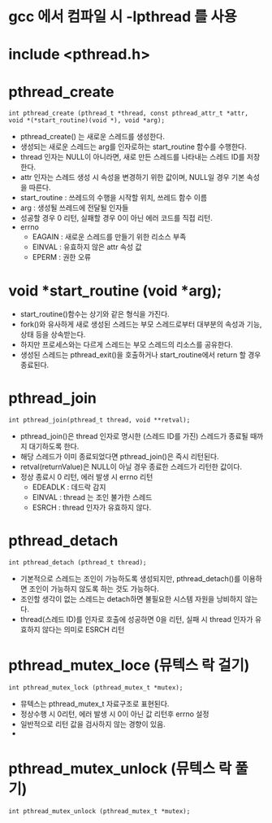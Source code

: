 # gcc 에서 컴파일 시 -lpthread 를 사용

# include <pthread.h>

# pthread_create
```
int pthread_create (pthread_t *thread, const pthread_attr_t *attr, void *(*start_routine)(void *), void *arg);
```
- pthread_create() 는 새로운 스레드를 생성한다.
- 생성되는 새로운 스레드는 arg를 인자로하는 start_routine 함수를 수행한다.
- thread 인자는 NULL이 아니라면, 새로 만든 스레드를 나타내는 스레드 ID를 저장한다.
- attr 인자는 스레드 생성 시 속성을 변경하기 위한 값이며, NULL일 경우 기본 속성을 따른다.
- start_routine : 쓰레드의 수행을 시작할 위치, 쓰레드 함수 이름
- arg : 생성될 쓰레드에 전달될 인자들
- 성공할 경우 0 리턴, 실패할 경우 0이 아닌 에러 코드를 직접 리턴.
- errno
  - EAGAIN : 새로운 스레드를 만들기 위한 리소스 부족
  - EINVAL : 유효하지 않은 attr 속성 값
  - EPERM : 권한 오류 

# void *start_routine (void *arg);
- start_routine()함수는 상기와 같은 형식을 가진다.
- fork()와 유사하게 새로 생성된 스레드는 부모 스레드로부터 대부분의 속성과 기능, 상태 등을 상속받는다.
- 하지만 프로세스와는 다르게 스레드는 부모 스레드의 리소스를 공유한다.
- 생성된 스레드는 pthread_exit()을 호출하거나 start_routine에서 return 할 경우 종료된다.

# pthread_join
```
int pthread_join(pthread_t thread, void **retval);
```
- pthread_join()은 thread 인자로 명시한 (스레드 ID를 가진) 스레드가 종료될 때까지 대기하도록 한다.
- 해당 스레드가 이미 종료되었다면 pthread_join()은 즉시 리턴된다.
- retval(returnValue)은 NULL이 아닐 경우 종료한 스레드가 리턴한 값이다.
- 정상 종료시 0 리턴, 에러 발생 시 errno 리턴
  - EDEADLK : 데드락 감지
  - EINVAL : thread 는 조인 불가한 스레드
  - ESRCH : thread 인자가 유효하지 않다. 

# pthread_detach
```
int pthread_detach (pthread_t thread);
```
- 기본적으로 스레드는 조인이 가능하도록 생성되지만, pthread_detach()를 이용하면 조인이 가능하지 않도록 하는 것도 가능하다.
- 조인할 생각이 없는 스레드는 detach하면 불필요한 시스템 자원을 낭비하지 않는다.
- thread(스레드 ID)를 인자로 호출에 성공하면 0을 리턴, 실패 시 thread 인자가 유효하지 않다는 의미로 ESRCH 리턴

# pthread_mutex_loce (뮤텍스 락 걸기)
```
int pthread_mutex_lock (pthread_mutex_t *mutex);
```
- 뮤텍스는 pthread_mutex_t 자료구조로 표현된다.
- 정상수행 시 0리턴, 에러 발생 시 0이 아닌 값 리턴후 errno 설정
- 일반적으로 리턴 값을 검사하지 않는 경향이 있음.
- 
# pthread_mutex_unlock (뮤텍스 락 풀기)
```
int pthread_mutex_unlock (pthread_mutex_t *mutex);
```
